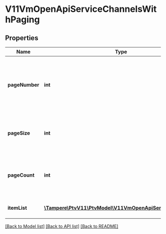 # V11VmOpenApiServiceChannelsWithPaging

## Properties
Name | Type | Description | Notes
------------ | ------------- | ------------- | -------------
**pageNumber** | **int** | Resultset page number (resultset paging). Page numbering starts from one. | [optional] 
**pageSize** | **int** | How many results per page are returned (resultset paging). | [optional] 
**pageCount** | **int** | Total count of pages the resultset has (resultset paging). | [optional] 
**itemList** | [**\Tampere\PtvV11\PtvModel\V11VmOpenApiServiceChannels[]**](V11VmOpenApiServiceChannels.md) | List of entity Guids. | [optional] 

[[Back to Model list]](../../README.md#documentation-for-models) [[Back to API list]](../../README.md#documentation-for-api-endpoints) [[Back to README]](../../README.md)

